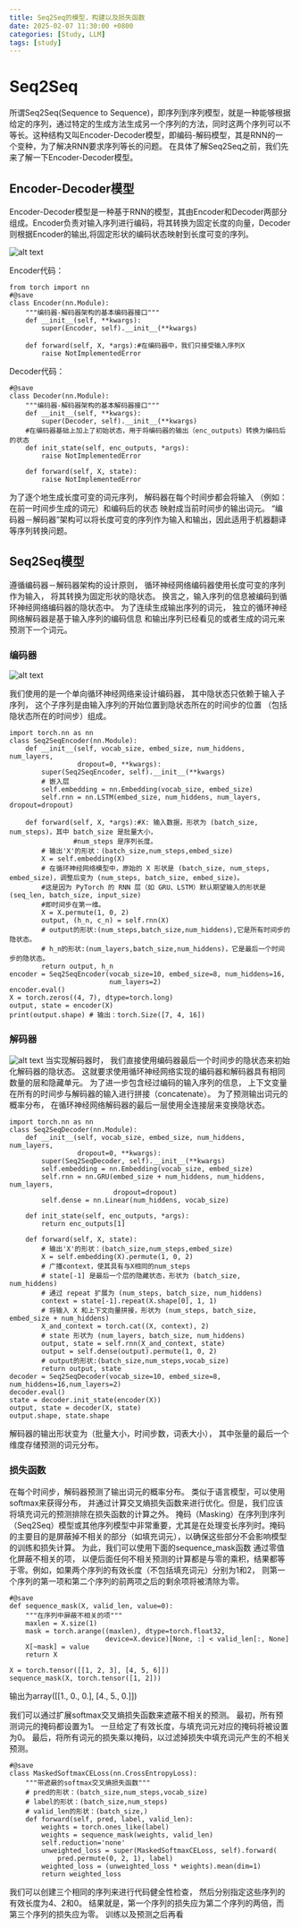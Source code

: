 ```yaml
---
title: Seq2Seq的模型，构建以及损失函数
date: 2025-02-07 11:30:00 +0800
categories: [Study, LLM]
tags: [study]
---
```

# Seq2Seq
所谓Seq2Seq(Sequence to Sequence)，即序列到序列模型，就是一种能够根据给定的序列，通过特定的生成方法生成另一个序列的方法，同时这两个序列可以不等长。这种结构又叫Encoder-Decoder模型，即编码-解码模型，其是RNN的一个变种，为了解决RNN要求序列等长的问题。
在具体了解Seq2Seq之前，我们先来了解一下Encoder-Decoder模型。

## Encoder-Decoder模型
Encoder-Decoder模型是一种基于RNN的模型，其由Encoder和Decoder两部分组成。Encoder负责对输入序列进行编码，将其转换为固定长度的向量，Decoder则根据Encoder的输出,将固定形状的编码状态映射到长度可变的序列。


![alt text](/assets/2025-02-07-S1.png)


Encoder代码：
```
from torch import nn
#@save
class Encoder(nn.Module):
    """编码器-解码器架构的基本编码器接口"""
    def __init__(self, **kwargs):
        super(Encoder, self).__init__(**kwargs)

    def forward(self, X, *args):#在编码器中，我们只接受输入序列X
        raise NotImplementedError
```
Decoder代码：
```
#@save
class Decoder(nn.Module):
    """编码器-解码器架构的基本解码器接口"""
    def __init__(self, **kwargs):
        super(Decoder, self).__init__(**kwargs)
    #在编码器基础上加上了初始状态，用于将编码器的输出（enc_outputs）转换为编码后的状态
    def init_state(self, enc_outputs, *args):
        raise NotImplementedError

    def forward(self, X, state):
        raise NotImplementedError
```
为了逐个地生成长度可变的词元序列， 解码器在每个时间步都会将输入 （例如：在前一时间步生成的词元）和编码后的状态 映射成当前时间步的输出词元。
“编码器－解码器”架构可以将长度可变的序列作为输入和输出，因此适用于机器翻译等序列转换问题。

## Seq2Seq模型
遵循编码器－解码器架构的设计原则， 循环神经网络编码器使用长度可变的序列作为输入， 将其转换为固定形状的隐状态。 换言之，输入序列的信息被编码到循环神经网络编码器的隐状态中。 为了连续生成输出序列的词元， 独立的循环神经网络解码器是基于输入序列的编码信息 和输出序列已经看见的或者生成的词元来预测下一个词元。
### 编码器


![alt text](/assets/2025-02-07-S3.png)


我们使用的是一个单向循环神经网络来设计编码器， 其中隐状态只依赖于输入子序列， 这个子序列是由输入序列的开始位置到隐状态所在的时间步的位置 （包括隐状态所在的时间步）组成。
```
import torch.nn as nn
class Seq2SeqEncoder(nn.Module):
    def __init__(self, vocab_size, embed_size, num_hiddens, num_layers,
                 dropout=0, **kwargs):
        super(Seq2SeqEncoder, self).__init__(**kwargs)
        # 嵌入层
        self.embedding = nn.Embedding(vocab_size, embed_size)
        self.rnn = nn.LSTM(embed_size, num_hiddens, num_layers, dropout=dropout)

    def forward(self, X, *args):#X: 输入数据，形状为 (batch_size, num_steps)，其中 batch_size 是批量大小，
                #num_steps 是序列长度。
        # 输出'X'的形状：(batch_size,num_steps,embed_size)
        X = self.embedding(X)
        # 在循环神经网络模型中，原始的 X 形状是 (batch_size, num_steps, embed_size)，调整后变为 (num_steps, batch_size, embed_size)。
        #这是因为 PyTorch 的 RNN 层（如 GRU、LSTM）默认期望输入的形状是 (seq_len, batch_size, input_size)
        #即时间步在第一维。
        X = X.permute(1, 0, 2)
        output, (h_n, c_n) = self.rnn(X)
        # output的形状:(num_steps,batch_size,num_hiddens),它是所有时间步的隐状态。
        # h_n的形状:(num_layers,batch_size,num_hiddens)，它是最后一个时间步的隐状态。
        return output, h_n
encoder = Seq2SeqEncoder(vocab_size=10, embed_size=8, num_hiddens=16,
                         num_layers=2)
encoder.eval()
X = torch.zeros((4, 7), dtype=torch.long)
output, state = encoder(X)
print(output.shape) # 输出：torch.Size([7, 4, 16])
```
### 解码器

![alt text](/assets/2025-02-07-S2.png)
当实现解码器时， 我们直接使用编码器最后一个时间步的隐状态来初始化解码器的隐状态。 这就要求使用循环神经网络实现的编码器和解码器具有相同数量的层和隐藏单元。 为了进一步包含经过编码的输入序列的信息， 上下文变量在所有的时间步与解码器的输入进行拼接（concatenate）。 为了预测输出词元的概率分布， 在循环神经网络解码器的最后一层使用全连接层来变换隐状态。
```
import torch.nn as nn
class Seq2SeqDecoder(nn.Module):
    def __init__(self, vocab_size, embed_size, num_hiddens, num_layers,
                 dropout=0, **kwargs):
        super(Seq2SeqDecoder, self).__init__(**kwargs)
        self.embedding = nn.Embedding(vocab_size, embed_size)
        self.rnn = nn.GRU(embed_size + num_hiddens, num_hiddens, num_layers,
                          dropout=dropout)
        self.dense = nn.Linear(num_hiddens, vocab_size)

    def init_state(self, enc_outputs, *args):
        return enc_outputs[1]

    def forward(self, X, state):
        # 输出'X'的形状：(batch_size,num_steps,embed_size)
        X = self.embedding(X).permute(1, 0, 2)
        # 广播context，使其具有与X相同的num_steps
        # state[-1] 是最后一个层的隐藏状态，形状为 (batch_size, num_hiddens)
        # 通过 repeat 扩展为 (num_steps, batch_size, num_hiddens)
        context = state[-1].repeat(X.shape[0], 1, 1)
        # 将输入 X 和上下文向量拼接，形状为 (num_steps, batch_size, embed_size + num_hiddens)
        X_and_context = torch.cat((X, context), 2)
        # state 形状为 (num_layers, batch_size, num_hiddens)
        output, state = self.rnn(X_and_context, state)
        output = self.dense(output).permute(1, 0, 2)
        # output的形状:(batch_size,num_steps,vocab_size)
        return output, state
decoder = Seq2SeqDecoder(vocab_size=10, embed_size=8, num_hiddens=16,num_layers=2)
decoder.eval()
state = decoder.init_state(encoder(X))
output, state = decoder(X, state)
output.shape, state.shape
```
解码器的输出形状变为（批量大小，时间步数，词表大小）， 其中张量的最后一个维度存储预测的词元分布。
### 损失函数
在每个时间步，解码器预测了输出词元的概率分布。 类似于语言模型，可以使用softmax来获得分布， 并通过计算交叉熵损失函数来进行优化。但是，我们应该将填充词元的预测排除在损失函数的计算之外。
掩码（Masking）在序列到序列（Seq2Seq）模型或其他序列模型中非常重要，尤其是在处理变长序列时。掩码的主要目的是屏蔽掉不相关的部分（如填充词元），以确保这些部分不会影响模型的训练和损失计算。
为此，我们可以使用下面的sequence_mask函数 通过零值化屏蔽不相关的项， 以便后面任何不相关预测的计算都是与零的乘积，结果都等于零。例如，如果两个序列的有效长度（不包括填充词元）分别为1和2， 则第一个序列的第一项和第二个序列的前两项之后的剩余项将被清除为零。
```
#@save
def sequence_mask(X, valid_len, value=0):
    """在序列中屏蔽不相关的项"""
    maxlen = X.size(1)
    mask = torch.arange((maxlen), dtype=torch.float32,
                        device=X.device)[None, :] < valid_len[:, None]
    X[~mask] = value
    return X

X = torch.tensor([[1, 2, 3], [4, 5, 6]])
sequence_mask(X, torch.tensor([1, 2]))
``` 
输出为array([[1., 0., 0.],
       [4., 5., 0.]])

我们可以通过扩展softmax交叉熵损失函数来遮蔽不相关的预测。 最初，所有预测词元的掩码都设置为1。 一旦给定了有效长度，与填充词元对应的掩码将被设置为0。 最后，将所有词元的损失乘以掩码，以过滤掉损失中填充词元产生的不相关预测。
```
#@save
class MaskedSoftmaxCELoss(nn.CrossEntropyLoss):
    """带遮蔽的softmax交叉熵损失函数"""
    # pred的形状：(batch_size,num_steps,vocab_size)
    # label的形状：(batch_size,num_steps)
    # valid_len的形状：(batch_size,)
    def forward(self, pred, label, valid_len):
        weights = torch.ones_like(label)
        weights = sequence_mask(weights, valid_len)
        self.reduction='none'
        unweighted_loss = super(MaskedSoftmaxCELoss, self).forward(
            pred.permute(0, 2, 1), label)
        weighted_loss = (unweighted_loss * weights).mean(dim=1)
        return weighted_loss
```
我们可以创建三个相同的序列来进行代码健全性检查， 然后分别指定这些序列的有效长度为4、2和0。 结果就是，第一个序列的损失应为第二个序列的两倍，而第三个序列的损失应为零。
训练以及预测之后再看